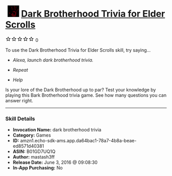 # &nbsp;<img src="skill_icon" alt="Dark Brotherhood Trivia for Elder Scrolls icon" width="36"> [Dark Brotherhood Trivia for Elder Scrolls](http://alexa.amazon.com/#skills/amzn1.echo-sdk-ams.app.da64bac1-78a7-4b8a-beae-ed8571d40381)
![0 stars](../../images/ic_star_border_black_18dp_1x.png)![0 stars](../../images/ic_star_border_black_18dp_1x.png)![0 stars](../../images/ic_star_border_black_18dp_1x.png)![0 stars](../../images/ic_star_border_black_18dp_1x.png)![0 stars](../../images/ic_star_border_black_18dp_1x.png) 0

To use the Dark Brotherhood Trivia for Elder Scrolls skill, try saying...

* *Alexa, launch dark brotherhood trivia.*

* *Repeat*

* *Help*

Is your lore of the Dark Brotherhood up to par?  Test your knowledge by playing this Bark Brotherhood trivia game.  See how many questions you can answer right.

***

### Skill Details

* **Invocation Name:** dark brotherhood trivia
* **Category:** Games
* **ID:** amzn1.echo-sdk-ams.app.da64bac1-78a7-4b8a-beae-ed8571d40381
* **ASIN:** B01GD7UQ1Q
* **Author:** mastash3ff
* **Release Date:** June 3, 2016 @ 09:08:30
* **In-App Purchasing:** No
